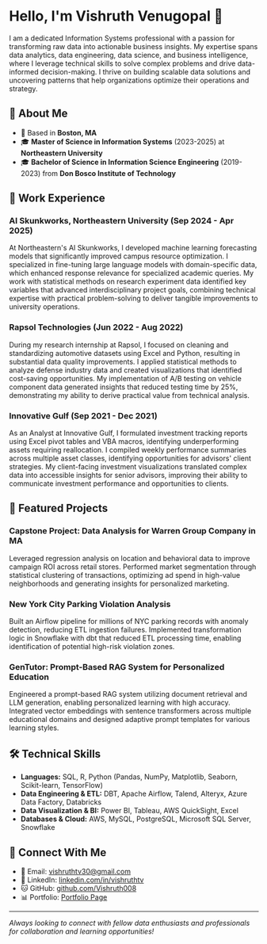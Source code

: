 # Hello, I'm Vishruth Venugopal 👋

I am a dedicated Information Systems professional with a passion for transforming raw data into actionable business insights. My expertise spans data analytics, data engineering, data science, and business intelligence, where I leverage technical skills to solve complex problems and drive data-informed decision-making. I thrive on building scalable data solutions and uncovering patterns that help organizations optimize their operations and strategy.

## 🌟 About Me

- 📍 Based in **Boston, MA**
- 🎓 **Master of Science in Information Systems** (2023-2025) at **Northeastern University**
- 🎓 **Bachelor of Science in Information Science Engineering** (2019-2023) from **Don Bosco Institute of Technology**

## 💼 Work Experience

### AI Skunkworks, Northeastern University (Sep 2024 - Apr 2025)
At Northeastern's AI Skunkworks, I developed machine learning forecasting models that significantly improved campus resource optimization. I specialized in fine-tuning large language models with domain-specific data, which enhanced response relevance for specialized academic queries. My work with statistical methods on research experiment data identified key variables that advanced interdisciplinary project goals, combining technical expertise with practical problem-solving to deliver tangible improvements to university operations.

### Rapsol Technologies (Jun 2022 - Aug 2022)
During my research internship at Rapsol, I focused on cleaning and standardizing automotive datasets using Excel and Python, resulting in substantial data quality improvements. I applied statistical methods to analyze defense industry data and created visualizations that identified cost-saving opportunities. My implementation of A/B testing on vehicle component data generated insights that reduced testing time by 25%, demonstrating my ability to derive practical value from technical analysis.

### Innovative Gulf (Sep 2021 - Dec 2021)
As an Analyst at Innovative Gulf, I formulated investment tracking reports using Excel pivot tables and VBA macros, identifying underperforming assets requiring reallocation. I compiled weekly performance summaries across multiple asset classes, identifying opportunities for advisors' client strategies. My client-facing investment visualizations translated complex data into accessible insights for senior advisors, improving their ability to communicate investment performance and opportunities to clients.

## 🚀 Featured Projects

### Capstone Project: Data Analysis for Warren Group Company in MA
Leveraged regression analysis on location and behavioral data to improve campaign ROI across retail stores. Performed market segmentation through statistical clustering of transactions, optimizing ad spend in high-value neighborhoods and generating insights for personalized marketing.

### New York City Parking Violation Analysis
Built an Airflow pipeline for millions of NYC parking records with anomaly detection, reducing ETL ingestion failures. Implemented transformation logic in Snowflake with dbt that reduced ETL processing time, enabling identification of potential high-risk violation zones.

### GenTutor: Prompt-Based RAG System for Personalized Education
Engineered a prompt-based RAG system utilizing document retrieval and LLM generation, enabling personalized learning with high accuracy. Integrated vector embeddings with sentence transformers across multiple educational domains and designed adaptive prompt templates for various learning styles.

## 🛠️ Technical Skills

- **Languages:** SQL, R, Python (Pandas, NumPy, Matplotlib, Seaborn, Scikit-learn, TensorFlow)
- **Data Engineering & ETL:** DBT, Apache Airflow, Talend, Alteryx, Azure Data Factory, Databricks
- **Data Visualization & BI:** Power BI, Tableau, AWS QuickSight, Excel
- **Databases & Cloud:** AWS, MySQL, PostgreSQL, Microsoft SQL Server, Snowflake

## 🔗 Connect With Me

- 📧 Email: [vishruthtv30@gmail.com](mailto:vishruthtv30@gmail.com)
- 💼 LinkedIn: [linkedin.com/in/vishruthtv](https://linkedin.com/in/vishruthtv)
- 🐱 GitHub: [github.com/Vishruth008](https://github.com/Vishruth008)
- 📊 Portfolio: [Portfolio Page](https://vishruthvenugopalportfoliopage.vercel.app/)

---

*Always looking to connect with fellow data enthusiasts and professionals for collaboration and learning opportunities!*




